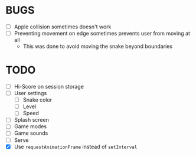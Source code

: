 # BUGS

- [ ] Apple collision sometimes doesn't work
- [ ] Preventing movement on edge sometimes prevents user from moving at all
  - This was done to avoid moving the snake beyond boundaries

# TODO

- [ ] Hi-Score on session storage
- [ ] User settings
  - [ ] Snake color
  - [ ] Level
  - [ ] Speed
- [ ] Splash screen
- [ ] Game modes
- [ ] Game sounds
- [ ] Serve
- [x] Use `requestAnimationFrame` instead of `setInterval`
